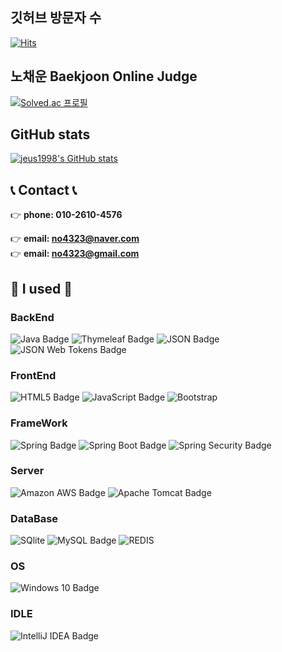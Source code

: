 ## 깃허브 방문자 수

[![Hits](https://hits.seeyoufarm.com/api/count/incr/badge.svg?url=https%3A%2F%2Fgithub.com%2Fminebean0502&count_bg=%2379C83D&title_bg=%23555555&icon=&icon_color=%23E7E7E7&title=%EB%B0%A9%EB%AC%B8%EC%9E%90&edge_flat=false)](https://hits.seeyoufarm.com)

## 노채운 Baekjoon Online Judge

[![Solved.ac 프로필](http://mazassumnida.wtf/api/v2/generate_badge?boj=aaa05051)](https://solved.ac/profile/baejeu)

## GitHub stats

[![jeus1998's GitHub stats](https://github-readme-stats.vercel.app/api?username=minebean0502&include_all_commits=true&theme=nord&hide_border=true&count_private=true)](https://github.com/jeus1998/github-readme-stats)

## 📞 Contact 📞

👉 <b>phone: 010-2610-4576</b>

👉 <b>email: no4323@naver.com</b><br>
👉 <b>email: no4323@gmail.com</b>

## 🔨 I used 🔨

### BackEnd
![Java Badge](https://img.shields.io/badge/Java-3776AB?logo=Java&logoColor=fff&style=for-the-badge)
![Thymeleaf Badge](https://img.shields.io/badge/Thymeleaf-005F0F?logo=thymeleaf&logoColor=fff&style=for-the-badge)
![JSON Badge](https://img.shields.io/badge/JSON-000?logo=json&logoColor=fff&style=for-the-badge)
![JSON Web Tokens Badge](https://img.shields.io/badge/JSON%20Web%20Tokens-000?logo=jsonwebtokens&logoColor=fff&style=for-the-badge)

### FrontEnd
![HTML5 Badge](https://img.shields.io/badge/HTML5-E34F26?logo=html5&logoColor=fff&style=for-the-badge)
![JavaScript Badge](https://img.shields.io/badge/JavaScript-F7DF1E?logo=javascript&logoColor=000&style=for-the-badge)
![Bootstrap](https://img.shields.io/badge/Bootstrap-563D7C?style=for-the-badge&logo=bootstrap&logoColor=white)

### FrameWork
![Spring Badge](https://img.shields.io/badge/Spring-6DB33F?logo=spring&logoColor=fff&style=for-the-badge)
![Spring Boot Badge](https://img.shields.io/badge/Spring%20Boot-6DB33F?logo=springboot&logoColor=fff&style=for-the-badge)
![Spring Security Badge](https://img.shields.io/badge/Spring%20Security-6DB33F?logo=springsecurity&logoColor=fff&style=for-the-badge)

### Server
![Amazon AWS Badge](https://img.shields.io/badge/Amazon%20AWS-232F3E?logo=amazonaws&logoColor=fff&style=for-the-badge)
![Apache Tomcat Badge](https://img.shields.io/badge/Apache%20Tomcat-F8DC75?logo=apachetomcat&logoColor=000&style=for-the-badge)

### DataBase
![SQlite](https://img.shields.io/badge/SQLite-07405E?style=for-the-badge&logo=sqlite&logoColor=white)
![MySQL Badge](https://img.shields.io/badge/MySQL-4479A1?logo=mysql&logoColor=fff&style=for-the-badge)
![REDIS](https://img.shields.io/badge/redis-%23DD0031.svg?&style=for-the-badge&logo=redis&logoColor=white)
### OS
![Windows 10 Badge](https://img.shields.io/badge/Windows%2010-0078D6?logo=windows10&logoColor=fff&style=for-the-badge)

### IDLE
![IntelliJ IDEA Badge](https://img.shields.io/badge/IntelliJ%20IDEA-000?logo=intellijidea&logoColor=fff&style=for-the-badge)

<!--
**minebean0502/minebean0502** is a ✨ _special_ ✨ repository because its `README.md` (this file) appears on your GitHub profile.

Here are some ideas to get you started:

- 🔭 I’m currently working on ...
- 🌱 I’m currently learning ...
- 👯 I’m looking to collaborate on ...
- 🤔 I’m looking for help with ...
- 💬 Ask me about ...
- 📫 How to reach me: ...
- 😄 Pronouns: ...
- ⚡ Fun fact: ...
-->
